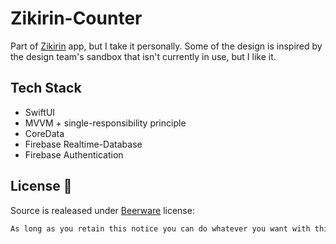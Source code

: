 # Zikirin-Counter

Part of [Zikirin](https://apps.apple.com/id/app/zikirin/id6444427443) app, but I take it personally. Some of the design is inspired by the design team's sandbox that isn't currently in use, but I like it.

## Tech Stack
- SwiftUI
- MVVM + single-responsibility principle
- CoreData
- Firebase Realtime-Database
- Firebase Authentication

## License 🍺

Source is realeased under [Beerware](https://es.wikipedia.org/wiki/Beerware) license:

```bash
As long as you retain this notice you can do whatever you want with this stuff. If we meet some day, and you think this stuff is worth it, you can buy me a beer in return.
```
